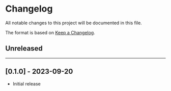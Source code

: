 # Changelog

All notable changes to this project will be documented in this file.

The format is based on [Keep a Changelog](https://keepachangelog.com/en/1.0.0/).

## Unreleased

---

## [0.1.0] - 2023-09-20

- Initial release
